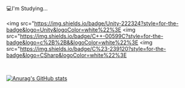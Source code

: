 💻I'm Studying...</br></br>
<img src="https://img.shields.io/badge/Unity-222324?style=for-the-badge&logo=Unity&logoColor=white%22%3E
<img src="https://img.shields.io/badge/C++-00599C?style=for-the-badge&logo=c%2B%2B&&logoColor=white%22%3E
<img src="https://img.shields.io/badge/C%23-239120?style=for-the-badge&logo=CSharp&logoColor=white%22%3E


</br>

[![Anurag's GitHub stats](https://github-readme-stats.vercel.app/api?username=minyoung529)](https://github.com/anuraghazra/github-readme-stats)